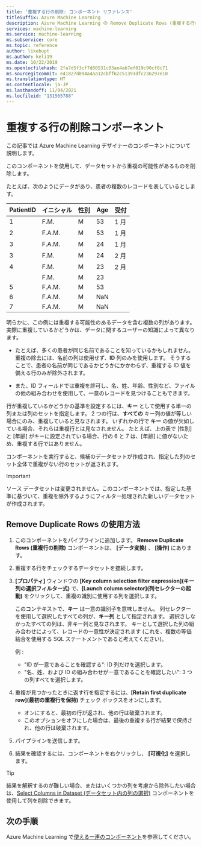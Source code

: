 ```yaml
---
title: '重複する行の削除: コンポーネント リファレンス'
titleSuffix: Azure Machine Learning
description: Azure Machine Learning の Remove Duplicate Rows (重複する行の削除) コンポーネントを使用して、データセットから重複の可能性があるものを削除する方法について説明します。
services: machine-learning
ms.service: machine-learning
ms.subservice: core
ms.topic: reference
author: likebupt
ms.author: keli19
ms.date: 10/22/2019
ms.openlocfilehash: 2fa7d5f3cf7d80531c03ae4ab7ef019c90cf8c71
ms.sourcegitcommit: e41827d894a4aa12cbff62c51393dfc236297e10
ms.translationtype: HT
ms.contentlocale: ja-JP
ms.lasthandoff: 11/04/2021
ms.locfileid: "131565788"
---
```

# <a name="remove-duplicate-rows-component"></a>重複する行の削除コンポーネント

この記事では Azure Machine Learning デザイナーのコンポーネントについて説明します。

このコンポーネントを使用して、データセットから重複の可能性があるものを削除します。

たとえば、次のようにデータがあり、患者の複数のレコードを表しているとします。 

| PatientID | イニシャル| 性別|Age|受付|
|----|----|----|----|----|
|1|F.M.| M| 53| 1 月|
|2| F.A.M.| M| 53| 1 月|
|3| F.A.M.| M| 24| 1 月|
|3| F.M.| M| 24| 2 月|
|4| F.M.| M| 23| 2 月|
| | F.M.| M| 23| |
|5| F.A.M.| M| 53| |
|6| F.A.M.| M| NaN| |
|7| F.A.M.| M| NaN| |

明らかに、この例には重複する可能性のあるデータを含む複数の列があります。 実際に重複しているかどうかは、データに関するユーザーの知識によって異なります。 

+ たとえば、多くの患者が同じ名前であることを知っているかもしれません。 重複の除去には、名前の列は使用せず、**ID** 列のみを使用します。 そうすることで、患者の名前が同じであるかどうかにかかわらず、重複する ID 値を備える行のみが除外されます。

+ また、ID フィールドでは重複を許可し、名、姓、年齢、性別など、ファイルの他の組み合わせを使用して、一意のレコードを見つけることもできます。  

行が重複しているかどうかの基準を設定するには、**キー** として使用する単一の列または列のセットを指定します。 2 つの行は、**すべての** キー列の値が等しい場合にのみ、重複していると見なされます。 いずれかの行で **キー** の値が欠如している場合、それらは重複行とは見なされません。 たとえば、上の表で [性別] と [年齢] がキーに設定されている場合、行の 6 と 7 は、[年齢] に値がないため、重複する行ではありません。

コンポーネントを実行すると、候補のデータセットが作成され、指定した列のセット全体で重複がない行のセットが返されます。

> [!IMPORTANT]
> ソース データセットは変更されません。このコンポーネントでは、指定した基準に基づいて、重複を除外するようにフィルター処理された新しいデータセットが作成されます。

## <a name="how-to-use-remove-duplicate-rows"></a>Remove Duplicate Rows の使用方法

1. このコンポーネントをパイプラインに追加します。 **Remove Duplicate Rows (重複行の削除)** コンポーネントは、 **[データ変換]** 、 **[操作]** にあります。  

2. 重複する行をチェックするデータセットを接続します。

3. **[プロパティ]** ウィンドウの **[Key column selection filter expression]\(キー列の選択フィルター式\)** で、**[Launch column selector]\(列セレクターの起動\)** をクリックして、重複の識別に使用する列を選択します。

    このコンテキストで、**キー** は一意の識別子を意味しません。 列セレクターを使用して選択したすべての列が、**キー列** として指定されます。 選択さしなかったすべての列は、非キー列と見なされます。 キーとして選択した列の組み合わせによって、レコードの一意性が決定されます  (これを、複数の等価結合を使用する SQL ステートメントであると考えてください)。

    例 :

    + "ID が一意であることを確認する": ID 列だけを選択します。
    + "名、姓、および ID の組み合わせが一意であることを確認したい": 3 つの列すべてを選択します。

4. 重複が見つかったときに返す行を指定するには、**[Retain first duplicate row]\(最初の重複行を保持\)** チェック ボックスをオンにします。

    + オンにすると、最初の行が返され、他の行は破棄されます。 
    + このオプションをオフにした場合は、最後の重複する行が結果で保持され、他の行は破棄されます。 

5. パイプラインを送信します。

6. 結果を確認するには、コンポーネントを右クリックし、 **[可視化]** を選択します。 

> [!TIP]
> 結果を解釈するのが難しい場合、またはいくつかの列を考慮から除外したい場合は、[Select Columns in Dataset (データセット内の列の選択)](./select-columns-in-dataset.md) コンポーネントを使用して列を削除できます。

## <a name="next-steps"></a>次の手順

Azure Machine Learning で[使える一連のコンポーネント](component-reference.md)を参照してください。 
